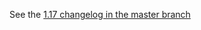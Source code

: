 See the [1.17 changelog in the master branch](https://github.com/kubernetes-sigs/gcp-compute-persistent-disk-csi-driver/blob/master/CHANGELOG/CHANGELOG-1.17.md)

